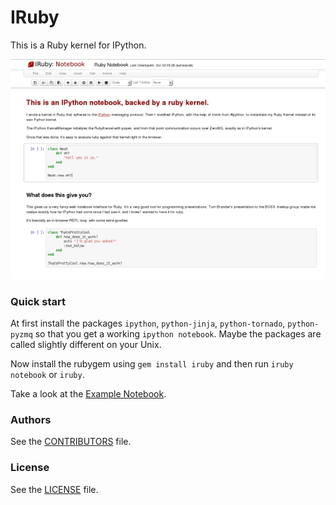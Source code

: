 # IRuby

This is a Ruby kernel for IPython.

![IRuby Notebook](screenshot.png)

### Quick start

At first install the packages `ipython`, `python-jinja`, `python-tornado`, `python-pyzmq` so that you get a working `ipython notebook`.
Maybe the packages are called slightly different on your Unix.

Now install the rubygem using `gem install iruby` and then run `iruby notebook` or `iruby`.

Take a look at the [Example Notebook](http://nbviewer.ipython.org/urls/raw.github.com/minad/iruby/master/IRuby-Example.ipynb).

### Authors

See the [CONTRIBUTORS](CONTRIBUTORS) file.

### License

See the [LICENSE](LICENSE) file.
